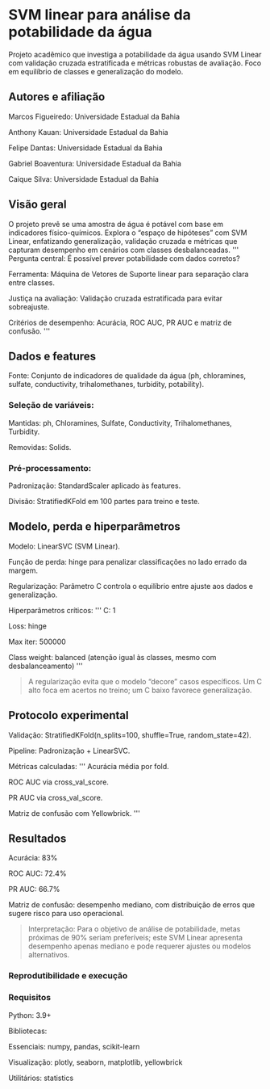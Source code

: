# SVM linear para análise da potabilidade da água
Projeto acadêmico que investiga a potabilidade da água usando SVM Linear com validação cruzada estratificada e métricas robustas de avaliação. Foco em equilíbrio de classes e generalização do modelo.

## Autores e afiliação
Marcos Figueiredo: Universidade Estadual da Bahia

Anthony Kauan: Universidade Estadual da Bahia

Felipe Dantas: Universidade Estadual da Bahia

Gabriel Boaventura: Universidade Estadual da Bahia

Caique Silva: Universidade Estadual da Bahia

## Visão geral
O projeto prevê se uma amostra de água é potável com base em indicadores físico-químicos. Explora o “espaço de hipóteses” com SVM Linear, enfatizando generalização, validação cruzada e métricas que capturam desempenho em cenários com classes desbalanceadas.
'''
Pergunta central: É possível prever potabilidade com dados corretos?

Ferramenta: Máquina de Vetores de Suporte linear para separação clara entre classes.

Justiça na avaliação: Validação cruzada estratificada para evitar sobreajuste.

Critérios de desempenho: Acurácia, ROC AUC, PR AUC e matriz de confusão.
'''
## Dados e features
Fonte: Conjunto de indicadores de qualidade da água (ph, chloramines, sulfate, conductivity, trihalomethanes, turbidity, potability).

### Seleção de variáveis:

Mantidas: ph, Chloramines, Sulfate, Conductivity, Trihalomethanes, Turbidity.

Removidas: Solids.

### Pré-processamento:

Padronização: StandardScaler aplicado às features.

Divisão: StratifiedKFold em 100 partes para treino e teste.

## Modelo, perda e hiperparâmetros
Modelo: LinearSVC (SVM Linear).

Função de perda: hinge para penalizar classificações no lado errado da margem.

Regularização: Parâmetro C controla o equilíbrio entre ajuste aos dados e generalização.

Hiperparâmetros críticos:
'''
C: 1

Loss: hinge

Max iter: 500000

Class weight: balanced (atenção igual às classes, mesmo com desbalanceamento)
'''
> A regularização evita que o modelo “decore” casos específicos. Um C alto foca em acertos no treino; um C baixo favorece generalização.

## Protocolo experimental
Validação: StratifiedKFold(n_splits=100, shuffle=True, random_state=42).

Pipeline: Padronização + LinearSVC.

Métricas calculadas:
'''
Acurácia média por fold.

ROC AUC via cross_val_score.

PR AUC via cross_val_score.

Matriz de confusão com Yellowbrick.
'''
## Resultados
Acurácia: 83%

ROC AUC: 72.4%

PR AUC: 66.7%

Matriz de confusão: desempenho mediano, com distribuição de erros que sugere risco para uso operacional.

> Interpretação: Para o objetivo de análise de potabilidade, metas próximas de 90% seriam preferíveis; este SVM Linear apresenta desempenho apenas mediano e pode requerer ajustes ou modelos alternativos.

### Reprodutibilidade e execução
### Requisitos
Python: 3.9+

Bibliotecas:

Essenciais: numpy, pandas, scikit-learn

Visualização: plotly, seaborn, matplotlib, yellowbrick

Utilitários: statistics
